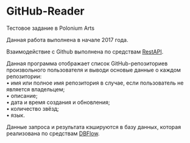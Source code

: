 # GitHub-Reader

Тестовое задание в Polonium Arts 

Данная работа выполнена в начале 2017 года.

Взаимодействие c Github выполнена по средствам [RestAPI](https://developer.github.com/v3/repos/ "RestAPI").

Данная программа отображает список GitHub-репозиториев произвольного пользователя и выводи основые данные о каждом репозитории:<br/>
     • имя или полное имя репозитория в случае, если пользователь не является владельцем;<br/>
     • описание;<br/>
     • дата и время создания и обновления;<br/>
     • количество звёзд;<br/>
     • язык.<br/>
     
Данные запроса и результата кэшируются в базу данных, которая реализована по средствам [DBFlow](https://github.com/Raizlabs/DBFlow). 
